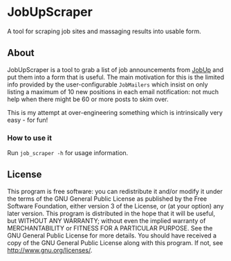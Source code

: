 # JobUpScraper

A tool for scraping job sites and massaging results into usable form.

## About

JobUpScraper is a tool to grab a list of job announcements from [JobUp](http://www.jobup.ch) and put them 
into a form that is useful. The main motivation for this is the limited info provided by the user-configurable 
`JobMailers` which insist on only listing a maximum of 10 new positions in each email notification: not much 
help when there might be 60 or more posts to skim over.

This is my attempt at over-engineering something which is intrinsically very easy - for fun!

### How to use it

Run `job_scraper -h` for usage information.

## License

This program is free software: you can redistribute it and/or modify
it under the terms of the GNU General Public License as published by
the Free Software Foundation, either version 3 of the License, or
(at your option) any later version.
This program is distributed in the hope that it will be useful,
but WITHOUT ANY WARRANTY; without even the implied warranty of
MERCHANTABILITY or FITNESS FOR A PARTICULAR PURPOSE.  See the
GNU General Public License for more details.
You should have received a copy of the GNU General Public License
along with this program.
If not, see [<http://www.gnu.org/licenses/>](http://www.gnu.org/licenses/).
